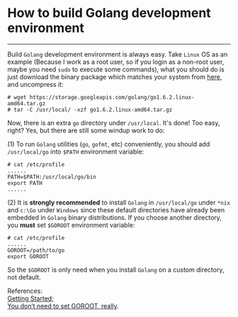 # How to build Golang development environment
----
Build `Golang` development environment is always easy. Take `Linux` OS as an example (Because I work as a root user, so if you login as a non-root user, maybe you need `sudo` to execute some commands), what you should do is just download the binary package which matches your system from [here](https://golang.org/dl/), and uncompress it:
  
	# wget https://storage.googleapis.com/golang/go1.6.2.linux-amd64.tar.gz
	# tar -C /usr/local/ -xzf go1.6.2.linux-amd64.tar.gz
Now, there is an extra `go` directory under `/usr/local`. It's done! Too easy, right? Yes, but there are still some windup work to do:  

(1) To run `Golang` utilities (`go`, `gofmt`, etc) conveniently, you should add `/usr/local/go` into `$PATH` environment variable:  

	# cat /etc/profile  
	......
	PATH=$PATH:/usr/local/go/bin
	export PATH 
	......

(2) It is **strongly recommended** to install `Golang` in `/usr/local/go` under `*nix` and `c:\Go` under `Windows` since these default directories have already been embedded in `Golang` binary distributions. If you choose another directory, you **must** set `$GOROOT` environment variable:  

	# cat /etc/profile  
	......
	GOROOT=/path/to/go
	export GOROOT

So the `$GOROOT` is only need when you install `Golang` on a custom directory, not default.  

References:  
[Getting Started](https://golang.org/doc/install);  
[You don’t need to set GOROOT, really](http://dave.cheney.net/2013/06/14/you-dont-need-to-set-goroot-really).

  



   